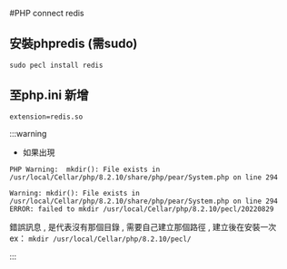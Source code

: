 #PHP connect redis

## 安裝phpredis (需sudo)
`sudo pecl install redis`

## 至php.ini 新增
`extension=redis.so`

:::warning

* 如果出現
```Warning: mkdir(): File exists in System.php on line 294
PHP Warning:  mkdir(): File exists in /usr/local/Cellar/php/8.2.10/share/php/pear/System.php on line 294

Warning: mkdir(): File exists in /usr/local/Cellar/php/8.2.10/share/php/pear/System.php on line 294
ERROR: failed to mkdir /usr/local/Cellar/php/8.2.10/pecl/20220829
```
錯誤訊息 , 是代表沒有那個目錄 , 需要自己建立那個路徑 , 建立後在安裝一次  
ex：
    `mkdir /usr/local/Cellar/php/8.2.10/pecl/`
    

:::
